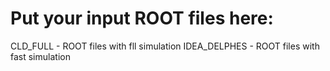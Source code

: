 # Put your input ROOT files here:

CLD_FULL    - ROOT files with fll simulation
IDEA_DELPHES - ROOT files with fast simulation

